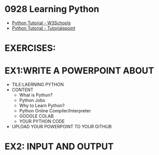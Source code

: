 
# 0928 Learning Python
- [Python Tutorial - W3Schools](https://www.w3schools.com/python/)
- [Python Tutorial - Tutorialspoint](https://www.tutorialspoint.com/python/index.htm)


# EXERCISES:

# EX1:WRITE A POWERPOINT ABOUT 
- TILE:LAERNING PYTHON
- CONTENT
  - What is Python?
  - Python Jobs
  - Why to Learn Python?
  - Python Online Compiler/Interpreter
  - GOOGLE COLAB
  - YOUR PYTHON CODE 
- UPLOAD YOUR POWERPOINT TO YOUR GITHUB

# EX2: INPUT AND OUTPUT

